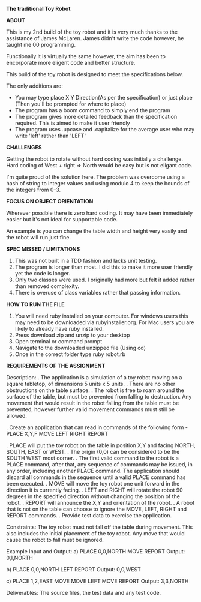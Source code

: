 <b>The traditional Toy Robot</b>

<b> ABOUT </b>

This is my 2nd build of the toy robot and it is very much thanks to the assistance of James McLaren. James didn't write the code however, he taught me 00 programming. 

Functionally it is virtually the same however, the aim has been to encorporate more eligent code and better structure. 

This build of the toy robot is designed to meet the specifications below. 

The only additions are:
<ul>
    <li>You may type place X Y Direction(As per the specification) or just place (Then you'll be prompted for where to place)</li>
    <li>The program has a boom command to simply end the program</li>
    <li>The program gives more detailed feedback than the specification required. This is aimed to make it user friendly</li>
    <li>The program uses .upcase and .capitalize for the average user who may write 'left' rather than 'LEFT'</li>
</ul>

<b> CHALLENGES </b> 

Getting the robot to rotate without hard coding was initially a challenge. Hard coding of West + right => North would be easy but is not eligant code. 

I'm quite proud of the solution here. The problem was overcome using a hash of string to integer values and using modulo 4 to keep the bounds of the integers from 0-3. 

<b> FOCUS ON OBJECT ORIENTATION </b>

Wherever possible there is zero hard coding. It may have been immediately easier but it's not ideal for supportable code.

An example is you can change the table width and height very easily and the robot will run just fine. 

<b> SPEC MISSED / LIMITATIONS </b>

<ol>
    <li> This was not built in a TDD fashion and lacks unit testing. </li>
    <li> The program is longer than most. I did this to make it more user friendly yet the code is longer. </li>
    <li> Only two classes were used. I originally had more but felt it added rather than removed complexity. </li>
    <li> There is overuse of class variables rather that passing information. </li>
</ol>

<b> HOW TO RUN THE FILE </b>

<ol>
    <li> You will need ruby installed on your computer. For windows users this may need to be downloaded via rubyinstaller.org. For Mac users you are likely to already have ruby installed. </li>
    <li> Press download zip and unzip to your desktop
    <li> Open terminal or command prompt </li>
    <li> Navigate to the downloaded unzipped file (Using cd) </li>
    <li> Once in the correct folder type ruby robot.rb </li>
</ol>

<b> REQUIREMENTS OF THE ASSIGNMENT </b>

Description:
. The application is a simulation of a toy robot moving on a square tabletop, of dimensions 5 units x 5 units.
. There are no other obstructions on the table surface.
. The robot is free to roam around the surface of the table, but must be prevented from falling to destruction. Any movement
that would result in the robot falling from the table must be prevented, however further valid movement commands must still
be allowed.
 
. Create an application that can read in commands of the following form -
PLACE X,Y,F
MOVE
LEFT
RIGHT
REPORT
 
. PLACE will put the toy robot on the table in position X,Y and facing NORTH, SOUTH, EAST or WEST.
. The origin (0,0) can be considered to be the SOUTH WEST most corner.
. The first valid command to the robot is a PLACE command, after that, any sequence of commands may be issued, in any order, including another PLACE command. The application should discard all commands in the sequence until a valid PLACE command has been executed.
. MOVE will move the toy robot one unit forward in the direction it is currently facing.
. LEFT and RIGHT will rotate the robot 90 degrees in the specified direction without changing the position of the robot.
. REPORT will announce the X,Y and orientation of the robot.
. A robot that is not on the table can choose to ignore the MOVE, LEFT, RIGHT and REPORT commands.
. Provide test data to exercise the application.
 
 
Constraints:
The toy robot must not fall off the table during movement. This also includes the initial placement of the toy robot.
Any move that would cause the robot to fall must be ignored.
 
Example Input and Output:
a)
PLACE 0,0,NORTH
MOVE
REPORT
Output: 0,1,NORTH
 
b)
PLACE 0,0,NORTH
LEFT
REPORT
Output: 0,0,WEST
 
c)
PLACE 1,2,EAST
MOVE
MOVE
LEFT
MOVE
REPORT
Output: 3,3,NORTH
 
 
Deliverables:
The source files, the test data and any test code.
